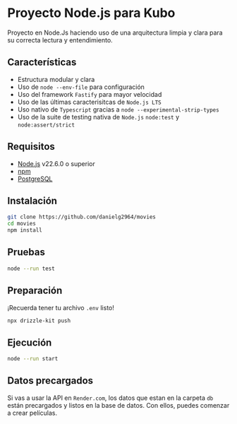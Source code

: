 # Proyecto Node.js para Kubo

Proyecto en Node.Js haciendo uso de una arquitectura limpia y clara para su correcta lectura y entendimiento.

## Características

- Estructura modular y clara
- Uso de `node --env-file` para configuración
- Uso del framework  `Fastify` para mayor velocidad
- Uso de las últimas caracterisitcas de `Node.js LTS`
- Uso nativo de `Typescript` gracias a `node --experimental-strip-types`
- Uso de la suite de testing nativa de `Node.js` `node:test` y `node:assert/strict`

## Requisitos

- [Node.js](https://nodejs.org/) v22.6.0 o superior
- [npm](https://www.npmjs.com/)
- [PostgreSQL](https://www.postgresql.org/)

## Instalación

```bash
git clone https://github.com/danielg2964/movies
cd movies
npm install
```

## Pruebas
```bash
node --run test
```

## Preparación

¡Recuerda tener tu archivo `.env` listo!
```bash
npx drizzle-kit push
```

## Ejecución

```bash
node --run start
```

## Datos precargados

Si vas a usar la API en `Render.com`, los datos que estan en la carpeta `db` están precargados y listos en la base de datos. Con ellos, puedes comenzar a crear películas.
